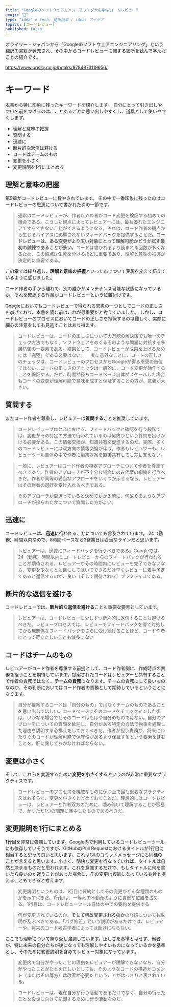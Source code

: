 ```yaml
---
title: "Googleのソフトウェアエンジニアリングから学ぶコードレビュー"
emoji: "🦩"
type: "idea" # tech: 技術記事 / idea: アイデア
topics: [コードレビュー]
published: false
---
```


オライリー・ジャパンから「Googleのソフトウェアエンジニアリング」という翻訳の書籍が発売され、その中からコードレビューに関する箇所を読んで学んだことの紹介です。

https://www.oreilly.co.jp/books/9784873119656/

# キーワード
本書から特に印象に残ったキーワードを紹介します。
自分にとって引き出しやすい名前をつけるのは、ことあるごとに思い出しやすくし、道具として使いやすくします。

- 理解と意味の把握
- 質問する
- 迅速に
- 断片的な返信は避ける
- コードはチームのもの
- 変更を小さく
- 変更説明を1行にまとめる

## 理解と意味の把握

第9章がコードレビューに費やされています。
その中で一番印象に残ったのはコードレビューの恩恵について書かれた次の一節です。

> 通常はコードレビューが、作者以外の者がコード変更を検証する初めての機会である。こうした観点によってレビュアーには、最も優れたエンジニアですらできないことができるようになる。それは、コード作者の観点から生じるバイアスに影響されないフィードバックを提供することだ。**コードレビューは、ある変更がより広い対象にとって理解可能かどうか試す最初の試練であることが多い**。コードは書かれるより読まれる回数が多くなるため、この観点は生死を分けるほどに重要であり、理解と意味の把握が決定的に重要である。

この章では繰り返し、**理解と意味の把握**といった点について表現を変えて伝えているように感じました。

コード作者の手から離れて、別の誰かがメンテナンス可能な状態になっているか、それを確認する作業がコードレビューという位置付けです。

Googleにおいてもコードレビューで得られる恩恵の一つとしてコードの正しさを挙げており、本書を読む前はこれが最重要だと考えていました。
しかし、コードレビューのプロセスにおいてコードの正しさを担保するのは難しく、実際に細心の注意をしても見逃すことはあり得ます。

> コードレビューは、コードの正しさについての万能の解決策でも唯一のチェック方法でもなく、ソフトウェアをめぐるそのような問題に対抗する多層防御の一要素である。結果として、コードレビューが成果を上げるためには「完璧」である必要はない。
　実に意外なことに、コードの正しさのチェックは、コードレビューのプロセスからGoogleが得る恩恵の首位ではない。コードの正しさのチェックは一般的に、コード変更が動作することを保証する。だが、時間が経ちコードベース自体がスケールした場合もコードの変更が理解可能で意味を成すと保証することの方が、意義が大きい。

## 質問する

またコード作者を尊重し、レビュアーは**質問する**ことを推奨しています。

> コードレビュープロセスにおける、フィードバックと確認を行う段階では、変更がその特定の方法で行われているのは何故かという質問を投げかける必要がある。この情報交換が、知識共有を促進するのだ。実際、多くのコードレビューには双方向の情報交換が伴う。作者もレビュワーも、レビューツール自体の中で作者に編集提案を直接共有しても差し支えない。

> 一般に、レビュアーはコード作者の特定アプローチについて作者を尊重すべきであり、作者のアプローチが不十分な場合にのみ代案の指摘を行うべきだ。作者が同等の妥当なアプローチをいくつか示せるなら、レビュアーはその作者の選好を受け入れるべきである。

> そのアプローチが間違っていると決めてかかる前に、何故そのようなアプローチが採られたかについて質問した方がよい。

## 迅速に

コードレビューは、**迅速に**行われることについても言及されています。
24（勤務）時間以内なので、8時間ペースなら3営業日は妥当なラインだと思います。

> レビュアーは、迅速にフィードバックを行うべきである。Googleでは、24（勤務）時間以内にコードレビューからのフィードバックが行われることが期待される。レビュアーがその時間内にレビューを完了できないなら、変更を少なくとも目にしてはいてできるだけ早くレビューに着手予定であると返信するのが、良い（そして期待される）プラクティスである。

## 断片的な返信を避ける

コードレビューでは、**断片的な返信を避ける**ことも重要な要素としています。

> レビュアーは、コードレビューに少しずつ断片的に返信することも避けるべきだ。レビュープロセスでは、レビューでフィードバックを得て対処してから無関係なフィードバックをさらに受け続けることほど、コード作者にとって苛立たしいことも滅多にない

## コードはチームのもの

レビュアーがコード作者を尊重する前提として、コード作者側に、作成時点の責務を担うことを期待しています。提案されたコードはレビュアーと共有することで作者の責務ではなく、**チームの責務**になります。チームの責務にして良いものなのか、その判断においてはコード作者の責務として期待しているということになります。

> 自分が提案するコードは「自分のもの」ではなくチームのものであることを思い出してほしい。コードベースにそのコードをチェックインした後は、いかなる場合でもそのコードはもはや自分のものではない。自分のアプローチについての質問を歓迎し、自分がある特定の方法で物事を処理した理由を説明する心構えをしておくべきだ。作者が担う責務が、将来にわたりそのコードが理解可能で保守性があるよう保証するという要素を含むことを、肝に銘じておかなければならない。

## 変更は小さく

そして、これらを実現するために**変更を小さくする**というのが非常に重要なプラクティスです。

> コードレビューのプロセスを機敏なものに保つ上で最も重要なプラクティスはおそらく、変更を小さくとどめておくことだ。理想的にはコードレビューは、レビュアーと作者双方のために、噛み砕いて理解することが容易で、かつただ1つの問題に集中したものであるべきだ。

## 変更説明を1行にまとめる

**1行目**を非常に強調しています。Google内で利用しているコードレビューツールにも依存していそうですが、GitHubのPull Requestにおけるタイトルが1行目に相当すると思って良いと思います。これはGitのコミットメッセージにも同様のことが言えると思います。小さく、明快な変更を行なっていれば、タイトルは自然と決まるものだと思われます。これを意識するだけで、もしタイトルに何を書いたら良いのか迷うことがあった場合に、その変更は複雑になっている兆候と捉えることもできると考えます。

> 変更説明というものは、1行目に要約としてその変更がどんな種類のものかを示すべきだ。1行目は、一等地の不動産のように貴重な位置を占める。1行目は、コードレビューツール自体の中での要約を提供する

> 何が変更されているのか、**そして何故変更されるのか**の詳細についても説明が及ぶべきである。「バグ修正」という説明があるだけでは、レビュアーや、将来のコード考古学者によっては助けにならない。

ここでも理解について繰り返し強調しています。正しさを基準とはせず、他者が、特に未来の自分たちが後になっても理解しやすいものになっているかを基準とし、そのために変更説明を含めてレビュー対象になっています。

> 変更内で自分がやったことの理由をレビュアーが理解できないなら、自分がやったことがたとえ正しいとしても、そのようなコードの構造かコメント（またはその両方）は改善が必要だということがはっきりと表されている。

> コードレビューは、現在自分が行う活動であるだけでなく、自分の行ったことを後世に向けて記録するために行う活動なのだ。
